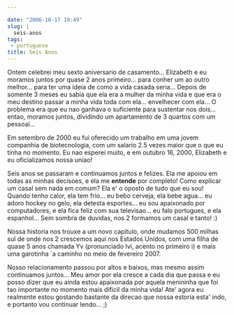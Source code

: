 ```yaml
---

date: "2006-10-17 19:49"
slug: |
  seis-anos
tags:
 - portuguese
title: Seis Anos
---
```


Ontem celebrei meu sexto aniversario de casamento... Elizabeth e eu
moramos juntos por quase 2 anos primeiro... para conher um ao outro
melhor... para ter uma ideia de como a vida casada seria... Depois de
somente 3 meses eu sabia que ela era a mulher da minha vida e que era o
meu destino passar a minha vida toda com ela... envelhecer com ela... O
problema era que eu nao ganhava o suficiente para sustentar nos dois...
entao, moramos juntos, dividindo um apartamento de 3 quartos com um
pessoal...

Em setembro de 2000 eu fui oferecido um trabalho em uma jovem companhia
de biotecnologia, com um salario 2.5 vezes maior que o que eu tinha no
momento. Eu nao esperei muito, e em outubro 16, 2000, Elizabeth e eu
oficializamos nossa uniao!

Seis anos se passaram e continuamos juntos e felizes. Ela me apoiou em
todas as minhas decisoes, e ela me **entende** por completo! Como
explicar um casal sem nada em comum? Ela e' o oposto de tudo que eu sou!
Quando tenho calor, ela tem frio... eu bebo cerveja, ela bebe agua... eu
adoro hockey no gelo, ela detesta esportes... eu sou apaixonado por
computadores, e ela fica feliz com sua televisao... eu falo portugues, e
ela espanhol... Sem sombra de duvidas, nos 2 formamos um casal e tanto!
:)

Nossa historia nos trouxe a um novo capitulo, onde mudamos 500 milhas
sul de onde nos 2 crescemos aqui nos Estados Unidos, com uma filha de
quase 5 anos chamada Yv (pronunciado Ivi, acento no primeiro i) e mais
uma garotinha \`a caminho no meio de fevereiro 2007.

Nosso relacionamento passou por altos e baixos, mas mesmo assim
continuamos juntos... Meu amor por ela cresce a cada dia que passa e eu
posso dizer que eu ainda estou apaixonada por aquela menininha que foi
tao importante no momento mais dificil da minha vida! Ate' agora eu
realmente estou gostando bastante da direcao que nossa estoria esta'
indo, e portanto vou continuar lendo... ;)
